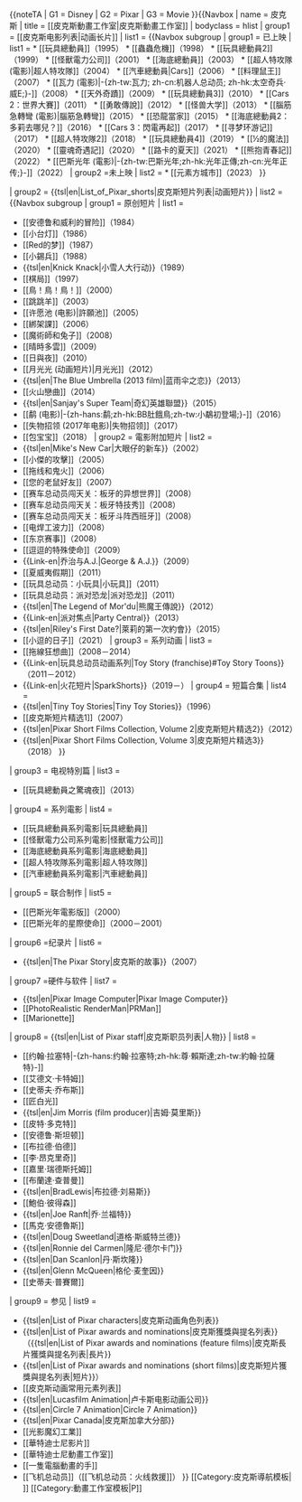 <noinclude>
{{noteTA
| G1 = Disney
| G2 = Pixar
| G3 = Movie
}}</noinclude>{{Navbox
| name = 皮克斯
| title = [[皮克斯動畫工作室|皮克斯動畫工作室]]
| bodyclass = hlist
| group1 = [[皮克斯电影列表|动画长片]]
| list1  =
  {{Navbox subgroup 
  | group1 = 已上映
  | list1  =
* [[玩具總動員]]（1995）
* [[蟲蟲危機]]（1998）
* [[玩具總動員2]]（1999）
* [[怪獸電力公司]]（2001）
* [[海底總動員]]（2003）
* [[超人特攻隊 (電影)|超人特攻隊]]（2004）
* [[汽車總動員|Cars]]（2006）
* [[料理鼠王]]（2007）
* [[瓦力 (電影)|-{zh-tw:瓦力; zh-cn:机器人总动员; zh-hk:太空奇兵·威E;}-]]（2008）
* [[天外奇蹟]]（2009）
* [[玩具總動員3]]（2010）
* [[Cars 2：世界大賽]]（2011）
* [[勇敢傳說]]（2012）
* [[怪兽大学]]（2013）
* [[腦筋急轉彎 (電影)|腦筋急轉彎]]（2015）
* [[恐龍當家]]（2015）
* [[海底總動員2：多莉去哪兒？]]（2016）
* [[Cars 3：閃電再起]]（2017）
* [[寻梦环游记]]（2017）
* [[超人特攻隊2]]（2018）
* [[玩具總動員4]]（2019）
* [[½的魔法]]（2020）
* [[靈魂奇遇記]]（2020）
* [[路卡的夏天]]（2021）
* [[熊抱青春記]]（2022）
* [[巴斯光年 (電影)|-{zh-tw:巴斯光年;zh-hk:光年正傳;zh-cn:光年正传;}-]]（2022）
  | group2 =未上映
  | list2 =
* [[元素方城市]]（2023）
  }}

| group2 = {{tsl|en|List_of_Pixar_shorts|皮克斯短片列表|动画短片}}
| list2  =
  {{Navbox subgroup 
  | group1 = 原创短片
  | list1  =
* [[安德鲁和威利的冒险]]（1984）
* [[小台灯]]（1986）
* [[Red的梦]]（1987）
* [[小錫兵]]（1988）
* {{tsl|en|Knick Knack|小雪人大行动}}（1989）
* [[棋局]]（1997）
* [[鳥！鳥！鳥！]]（2000）
* [[跳跳羊]]（2003）
* [[许愿池 (电影)|許願池]]（2005）
* [[綁架課]]（2006）
* [[魔術師和兔子]]（2008）
* [[晴時多雲]]（2009）
* [[日與夜]]（2010）
* [[月光光 (动画短片)|月光光]]（2012）
* {{tsl|en|The Blue Umbrella (2013 film)|蓝雨伞之恋}}（2013）
* [[火山戀曲]]（2014）
* {{tsl|en|Sanjay's Super Team|奇幻英雄聯盟}}（2015）
* [[鹬 (电影)|-{zh-hans:鹬;zh-hk:BB肚餓鳥;zh-tw:小鷸初登場;}-]]（2016）
* [[失物招领 (2017年电影)|失物招领]]（2017）
* [[包宝宝]]（2018）
  | group2 = 電影附加短片
  | list2  =
* {{tsl|en|Mike's New Car|大眼仔的新车}}（2002）
* [[小傑的攻擊]]（2005）
* [[拖线和鬼火]]（2006）
* [[您的老鼠好友]]（2007）
* [[赛车总动员闯天关：板牙的异想世界]]（2008）
* [[赛车总动员闯天关：板牙特技秀]]（2008）
* [[赛车总动员闯天关：板牙斗阵西班牙]]（2008）
* [[电焊工波力]]（2008）
* [[东京赛事]]（2008）
* [[逗逗的特殊使命]]（2009）
* {{Link-en|乔治与A.J.|George & A.J.}}（2009）
* [[夏威夷假期]]（2011）
* [[玩具总动员：小玩具|小玩具]]（2011）
* [[玩具总动员：派对恐龙|派对恐龙]]（2011）
* {{tsl|en|The Legend of Mor'du|熊魔王傳說}}（2012）
* {{Link-en|派对焦点|Party Central}}（2013）
* {{tsl|en|Riley's First Date?|萊莉的第一次約會}}（2015）
* [[小逗的日子]]（2021）
  | group3 = 系列动画
  | list3  =
* [[拖線狂想曲]]（2008－2014）
* {{Link-en|玩具总动员动画系列|Toy Story (franchise)#Toy Story Toons}}（2011－2012）
* {{Link-en|火花短片|SparkShorts}}（2019－）
  | group4 = 短篇合集
  | list4  =
* {{tsl|en|Tiny Toy Stories|Tiny Toy Stories}}（1996）
* [[皮克斯短片精选1]]（2007）
* {{tsl|en|Pixar Short Films Collection, Volume 2|皮克斯短片精选2}}（2012）
* {{tsl|en|Pixar Short Films Collection, Volume 3|皮克斯短片精选3}}（2018）
  }}

| group3 = 电视特別篇
| list3  =
* [[玩具總動員之驚魂夜]]（2013）

| group4 = 系列電影
| list4  =
* [[玩具總動員系列電影|玩具總動員]]
* [[怪獸電力公司系列電影|怪獸電力公司]]
* [[海底總動員系列電影|海底總動員]]
* [[超人特攻隊系列電影|超人特攻隊]]
* [[汽車總動員系列電影|汽車總動員]]

| group5 = 联合制作
| list5  =
* [[巴斯光年電影版]]（2000）
* [[巴斯光年的星際使命]]（2000－2001）

| group6 =纪录片
| list6  =
* {{tsl|en|The Pixar Story|皮克斯的故事}}（2007）

| group7 =硬件与软件
| list7  =
* {{tsl|en|Pixar Image Computer|Pixar Image Computer}}
* [[PhotoRealistic RenderMan|PRMan]]
* [[Marionette]]

| group8 = {{tsl|en|List of Pixar staff|皮克斯职员列表|人物}}
| list8  =
* [[约翰·拉塞特|-{zh-hans:约翰·拉塞特;zh-hk:尊·賴斯達;zh-tw:約翰·拉薩特}-]]
* [[艾德文·卡特姆]]
* [[史蒂夫·乔布斯]]
* [[匠白光]]
* {{tsl|en|Jim Morris (film producer)|吉姆·莫里斯}}
* [[皮特·多克特]]
* [[安德鲁·斯坦顿]]
* [[布拉德·伯德]]
* [[李·昂克里奇]]
* [[嘉里·瑞德斯托姆]]
* [[布蘭達·查普曼]]
* {{tsl|en|BradLewis|布拉德·刘易斯}}
* [[鮑伯·彼得森]]
* {{tsl|en|Joe Ranft|乔·兰福特}}
* [[馬克·安德魯斯]]
* {{tsl|en|Doug Sweetland|道格·斯威特兰德}}
* {{tsl|en|Ronnie del Carmen|隆尼·德尔卡门}}
* {{tsl|en|Dan Scanlon|丹·斯坎隆}}
* {{tsl|en|Glenn McQueen|格伦·麦奎因}}
* [[史蒂夫·普賽爾]]

| group9 = 参见
| list9  =
* {{tsl|en|List of Pixar characters|皮克斯动画角色列表}}
* {{tsl|en|List of Pixar awards and nominations|皮克斯獲獎與提名列表}}（{{tsl|en|List of Pixar awards and nominations (feature films)|皮克斯長片獲獎與提名列表|長片}}
* {{tsl|en|List of Pixar awards and nominations (short films)|皮克斯短片獲獎與提名列表|短片}}）
* [[皮克斯动画常用元素列表]]
* {{tsl|en|Lucasfilm Animation|卢卡斯电影动画公司}}
* {{tsl|en|Circle 7 Animation|Circle 7 Animation}}
* {{tsl|en|Pixar Canada|皮克斯加拿大分部}}
* [[光影魔幻工業]]
* [[華特迪士尼影片]]
* [[華特迪士尼動畫工作室]]
* [[一隻電腦動畫的手]]
* [[飞机总动员]]（[[飞机总动员：火线救援]]）
}}<noinclude>
[[Category:皮克斯導航模板| ]]
[[Category:動畫工作室模板|P]]
</noinclude>